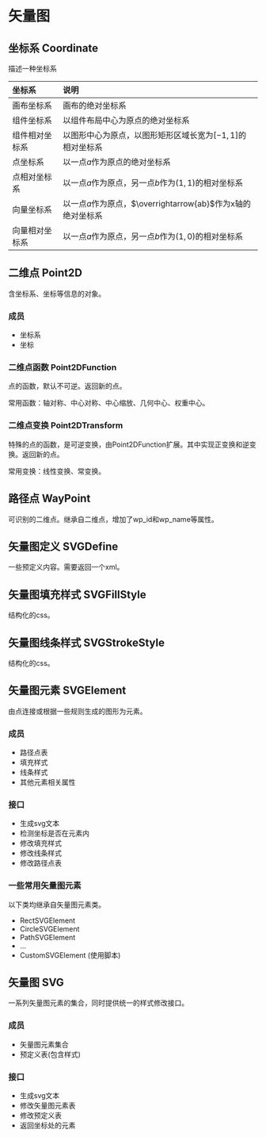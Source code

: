 # 矢量图

## 坐标系 Coordinate

描述一种坐标系

|坐标系|说明|
|:-|:-|
|画布坐标系|画布的绝对坐标系|
|组件坐标系|以组件布局中心为原点的绝对坐标系|
|组件相对坐标系|以图形中心为原点，以图形矩形区域长宽为$[-1,1]$的相对坐标系|
|点坐标系|以一点$a$作为原点的绝对坐标系|
|点相对坐标系|以一点$a$作为原点，另一点$b$作为$(1,1)$的相对坐标系|
|向量坐标系|以一点$a$作为原点，$\overrightarrow{ab}$作为x轴的绝对坐标系|
|向量相对坐标系|以一点$a$作为原点，另一点$b$作为$(1,0)$的相对坐标系|

## 二维点 Point2D

含坐标系、坐标等信息的对象。

### 成员

- 坐标系
- 坐标

### 二维点函数 Point2DFunction

点的函数，默认不可逆。返回新的点。

常用函数：轴对称、中心对称、中心缩放、几何中心、权重中心。

### 二维点变换 Point2DTransform

特殊的点的函数，是可逆变换，由Point2DFunction扩展。其中实现正变换和逆变换。返回新的点。

常用变换：线性变换、常变换。

## 路径点 WayPoint

可识别的二维点。继承自二维点，增加了wp_id和wp_name等属性。

## 矢量图定义 SVGDefine

一些预定义内容。需要返回一个xml。

## 矢量图填充样式 SVGFillStyle

结构化的css。

## 矢量图线条样式 SVGStrokeStyle

结构化的css。

## 矢量图元素 SVGElement

由点连接或根据一些规则生成的图形为元素。

### 成员

- 路径点表
- 填充样式
- 线条样式
- 其他元素相关属性

### 接口

- 生成svg文本
- 检测坐标是否在元素内
- 修改填充样式
- 修改线条样式
- 修改路径点表

### 一些常用矢量图元素

以下类均继承自矢量图元素类。

- RectSVGElement
- CircleSVGElement
- PathSVGElement
- ...
- CustomSVGElement (使用脚本)

## 矢量图 SVG

一系列矢量图元素的集合，同时提供统一的样式修改接口。

### 成员

- 矢量图元素集合
- 预定义表(包含样式)

### 接口

- 生成svg文本
- 修改矢量图元素表
- 修改预定义表
- 返回坐标处的元素